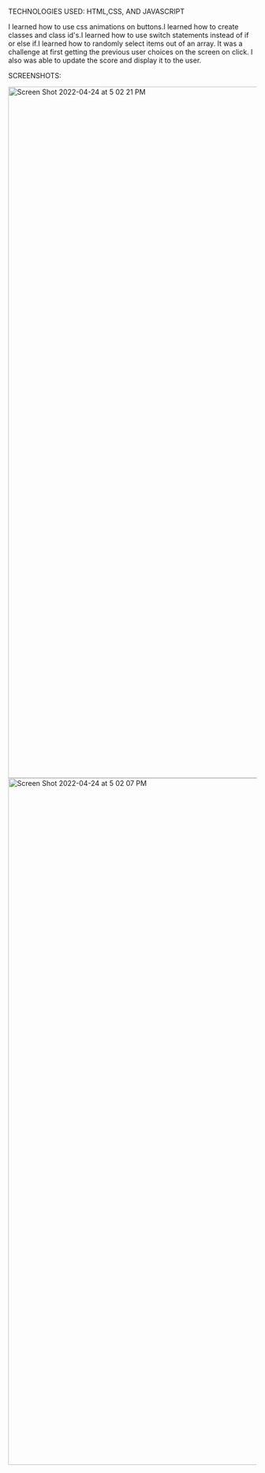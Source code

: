   TECHNOLOGIES USED: HTML,CSS, AND JAVASCRIPT
  
I learned how to use css animations on buttons.I learned how to create classes and class id's.I learned how to use switch statements instead of if or else if.I learned how to randomly select items out of an array. It was a challenge at first getting the previous user choices on the screen on click. I also was able to update the score and display it to the user.

 SCREENSHOTS:

<img width="1399" alt="Screen Shot 2022-04-24 at 5 02 21 PM" src="https://user-images.githubusercontent.com/58995862/164998572-1ef2a081-12ad-49f0-9697-d3b489c274d0.png">
<img width="1390" alt="Screen Shot 2022-04-24 at 5 02 07 PM" src="https://user-images.githubusercontent.com/58995862/164998576-803f55a4-54cb-4e3d-a16c-367675c7cf7e.png">

